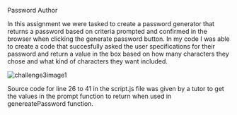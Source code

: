 Password Author

In this assignment we were tasked to create a password generator that returns a password based on criteria prompted and confirmed in the browser when clicking the generate password button. In my code I was able to create a code that succesfully asked the user specifications for their password and return a value in the box based on how many characters they chose and what kind of characters they want included.

![challenge3image1](https://user-images.githubusercontent.com/128998284/232845228-d92902e6-b4e8-4673-ac33-e451b838979c.png)

Source code for line 26 to 41 in the script.js file was given by a tutor to get the values in the prompt function to return when used in genereatePassword function.
